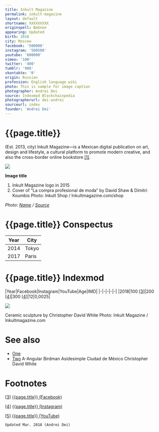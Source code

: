 ```yaml
---
title: Inkult Magazine
permalink: inkult-magazine
layout: default
shortname: XXXXXXXXX
originspell: Шаблон
appearing: Updated
birth: 2018
city: Moscow
facebook: '500000'
instagram: '500500'
youtube: '600000'
vimeo: '100'
twitter: '400'
tumblr: '900'
vkontakte: '0'
origin: Russian
profession: English language wiki
photo: This is sample for image caption
photographer: Andrei Dei
source: Indexmod Blockchainpedia
photographerurl: dei-andrei
sourceurl: index
founder: 'Andrei Dei'
---
```


# {{page.title}}

(Est. 2013, city) Inkult Magazine—is a Mexican digital publication on art, design and lifestyle, a cultural platform to promote modern creative, and also the cross-border online bookstore <span id="a1">[\[1\]](#f1)</span>.

![](/encyclopedia/images/inkult.png)

**Image title**

1. Inkult Magazine logo in 2015
2. Cover of  “La compra profesional de moda” by David Shaw & Dimitri Koumbis
Photo: Inkult Shop / Inkultmagazine.com/shop

*Photo: [Name](index) / [Source](index)*

# {{page.title}} Conspectus

|Year|City|
|-|-|
|2014|Tokyo|
|2017|Paris|

# {{page.title}} Indexmod

|Year|Facebook|Instagram|YouTube|Age|IMD|
|-|-|-|-|-|
|2018|100 <span id="a3">[\[3\]](#f3)</span>|200 <span id="a4">[\[4\]](#f4)</span>|300 <span id="a4">[\[4\]](#f4)</span>|12|0,0025|

![](/encyclopedia/images/ceramic.jpg)

Ceramic sculpture by Christopher David White
Photo: Inkult Magazine / Inkultmagazine.com

# See also

+ [One](index)
+ [Two](index)
A-Angular
Birdman
Asídesimple
Ciudad de México
Christopher David White

# Footnotes

[[3]](#a3) <span id="f3"></span> [{{page.title}} (Facebook)](index)

[[4]](#a4) <span id="f4"></span> [{{page.title}} (Instagram)](index)

[[5]](#a5) <span id="f5"></span> [{{page.title}} (YouTube)](index)

`Updated Mar. 2018 (Andrei Dei)`
